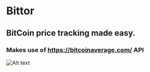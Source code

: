 # Bittor
## BitCoin price tracking made easy.

### Makes use of https://bitcoinaverage.com/ API


![Alt text](https://i.ibb.co/FxG0Hs3/Screen-Shot-2020-01-27-at-15-04-41.png)
